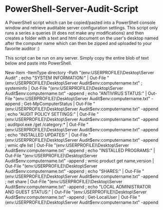 # PowerShell-Server-Audit-Script

A PowerShell script which can be copied/pasted into a PowerShell console window and retrieve auditable server configuration settings. This script only runs a series a queries (it does not make any modifications) and then creates a folder with a text and html document on the user's desktop named after the computer name which can then be zipped and uploaded to your favorite auditor :)

This script can be run on any server. Simply copy the entire blob of text below and paste into PowerShell.

New-Item -ItemType directory -Path "$($env:USERPROFILE)\Desktop\Server Audit" ; echo "SYSTEM INFORMATION:" | Out-File "$($env:USERPROFILE)\Desktop\Server Audit\$env:computername.txt" ; systeminfo | Out-File "$($env:USERPROFILE)\Desktop\Server Audit\$env:computername.txt" -append ; echo "ANTIVIRUS STATUS:" | Out-File "$($env:USERPROFILE)\Desktop\Server Audit\$env:computername.txt" -append ; Get-MpComputerStatus | Out-File "$($env:USERPROFILE)\Desktop\Server Audit\$env:computername.txt" -append ; echo "AUDIT POLICY SETTINGS:" | Out-File "$($env:USERPROFILE)\Desktop\Server Audit\$env:computername.txt" -append ; auditpol.exe /get /category:* | Out-File "$($env:USERPROFILE)\Desktop\Server Audit\$env:computername.txt" -append ; echo "INSTALLED UPDATES:" | Out-File "$($env:USERPROFILE)\Desktop\Server Audit\$env:computername.txt" -append ; wmic qfe list | Out-File "$($env:USERPROFILE)\Desktop\Server Audit\$env:computername.txt" -append ; echo "INSTALLED PROGRAMS:" | Out-File "$($env:USERPROFILE)\Desktop\Server Audit\$env:computername.txt" -append ; wmic product get name,version | Out-File "$($env:USERPROFILE)\Desktop\Server Audit\$env:computername.txt" -append ; echo "SHARES:" | Out-File "$($env:USERPROFILE)\Desktop\Server Audit\$env:computername.txt" -append ; net share | Out-File "$($env:USERPROFILE)\Desktop\Server Audit\$env:computername.txt" -append ; echo "LOCAL ADMINISTRATOR AND GUEST STATUS:" | Out-File "$($env:USERPROFILE)\Desktop\Server Audit\$env:computername.txt" -append ; Get-LocalUser | Out-File "$($env:USERPROFILE)\Desktop\Server Audit\$env:computername.txt" -append
